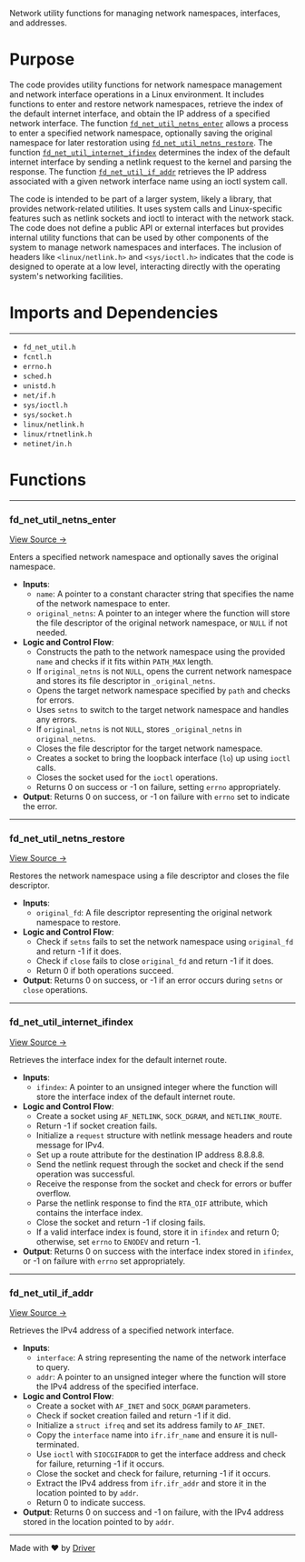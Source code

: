 <!--------------------------------------------------------------------------------->
<!-- IMPORTANT: This file is auto-generated by Driver (https://driver.ai). -------->
<!-- Manual edits may be overwritten on future commits. --------------------------->
<!--------------------------------------------------------------------------------->

Network utility functions for managing network namespaces, interfaces, and addresses.

# Purpose
The code provides utility functions for network namespace management and network interface operations in a Linux environment. It includes functions to enter and restore network namespaces, retrieve the index of the default internet interface, and obtain the IP address of a specified network interface. The function [`fd_net_util_netns_enter`](<#fd_net_util_netns_enter>) allows a process to enter a specified network namespace, optionally saving the original namespace for later restoration using [`fd_net_util_netns_restore`](<#fd_net_util_netns_restore>). The function [`fd_net_util_internet_ifindex`](<#fd_net_util_internet_ifindex>) determines the index of the default internet interface by sending a netlink request to the kernel and parsing the response. The function [`fd_net_util_if_addr`](<#fd_net_util_if_addr>) retrieves the IP address associated with a given network interface name using an ioctl system call.

The code is intended to be part of a larger system, likely a library, that provides network-related utilities. It uses system calls and Linux-specific features such as netlink sockets and ioctl to interact with the network stack. The code does not define a public API or external interfaces but provides internal utility functions that can be used by other components of the system to manage network namespaces and interfaces. The inclusion of headers like `<linux/netlink.h>` and `<sys/ioctl.h>` indicates that the code is designed to operate at a low level, interacting directly with the operating system's networking facilities.
# Imports and Dependencies

---
- `fd_net_util.h`
- `fcntl.h`
- `errno.h`
- `sched.h`
- `unistd.h`
- `net/if.h`
- `sys/ioctl.h`
- `sys/socket.h`
- `linux/netlink.h`
- `linux/rtnetlink.h`
- `netinet/in.h`


# Functions

---
### fd\_net\_util\_netns\_enter<!-- {{#callable:fd_net_util_netns_enter}} -->
[View Source →](<../../../../../src/app/platform/fd_net_util.c#L15>)

Enters a specified network namespace and optionally saves the original namespace.
- **Inputs**:
    - `name`: A pointer to a constant character string that specifies the name of the network namespace to enter.
    - `original_netns`: A pointer to an integer where the function will store the file descriptor of the original network namespace, or `NULL` if not needed.
- **Logic and Control Flow**:
    - Constructs the path to the network namespace using the provided `name` and checks if it fits within `PATH_MAX` length.
    - If `original_netns` is not `NULL`, opens the current network namespace and stores its file descriptor in `_original_netns`.
    - Opens the target network namespace specified by `path` and checks for errors.
    - Uses `setns` to switch to the target network namespace and handles any errors.
    - If `original_netns` is not `NULL`, stores `_original_netns` in `original_netns`.
    - Closes the file descriptor for the target network namespace.
    - Creates a socket to bring the loopback interface (`lo`) up using `ioctl` calls.
    - Closes the socket used for the `ioctl` operations.
    - Returns 0 on success or -1 on failure, setting `errno` appropriately.
- **Output**: Returns 0 on success, or -1 on failure with `errno` set to indicate the error.


---
### fd\_net\_util\_netns\_restore<!-- {{#callable:fd_net_util_netns_restore}} -->
[View Source →](<../../../../../src/app/platform/fd_net_util.c#L61>)

Restores the network namespace using a file descriptor and closes the file descriptor.
- **Inputs**:
    - `original_fd`: A file descriptor representing the original network namespace to restore.
- **Logic and Control Flow**:
    - Check if `setns` fails to set the network namespace using `original_fd` and return -1 if it does.
    - Check if `close` fails to close `original_fd` and return -1 if it does.
    - Return 0 if both operations succeed.
- **Output**: Returns 0 on success, or -1 if an error occurs during `setns` or `close` operations.


---
### fd\_net\_util\_internet\_ifindex<!-- {{#callable:fd_net_util_internet_ifindex}} -->
[View Source →](<../../../../../src/app/platform/fd_net_util.c#L68>)

Retrieves the interface index for the default internet route.
- **Inputs**:
    - `ifindex`: A pointer to an unsigned integer where the function will store the interface index of the default internet route.
- **Logic and Control Flow**:
    - Create a socket using `AF_NETLINK`, `SOCK_DGRAM`, and `NETLINK_ROUTE`.
    - Return -1 if socket creation fails.
    - Initialize a `request` structure with netlink message headers and route message for IPv4.
    - Set up a route attribute for the destination IP address 8.8.8.8.
    - Send the netlink request through the socket and check if the send operation was successful.
    - Receive the response from the socket and check for errors or buffer overflow.
    - Parse the netlink response to find the `RTA_OIF` attribute, which contains the interface index.
    - Close the socket and return -1 if closing fails.
    - If a valid interface index is found, store it in `ifindex` and return 0; otherwise, set `errno` to `ENODEV` and return -1.
- **Output**: Returns 0 on success with the interface index stored in `ifindex`, or -1 on failure with `errno` set appropriately.


---
### fd\_net\_util\_if\_addr<!-- {{#callable:fd_net_util_if_addr}} -->
[View Source →](<../../../../../src/app/platform/fd_net_util.c#L138>)

Retrieves the IPv4 address of a specified network interface.
- **Inputs**:
    - `interface`: A string representing the name of the network interface to query.
    - `addr`: A pointer to an unsigned integer where the function will store the IPv4 address of the specified interface.
- **Logic and Control Flow**:
    - Create a socket with `AF_INET` and `SOCK_DGRAM` parameters.
    - Check if socket creation failed and return -1 if it did.
    - Initialize a `struct ifreq` and set its address family to `AF_INET`.
    - Copy the `interface` name into `ifr.ifr_name` and ensure it is null-terminated.
    - Use `ioctl` with `SIOCGIFADDR` to get the interface address and check for failure, returning -1 if it occurs.
    - Close the socket and check for failure, returning -1 if it occurs.
    - Extract the IPv4 address from `ifr.ifr_addr` and store it in the location pointed to by `addr`.
    - Return 0 to indicate success.
- **Output**: Returns 0 on success and -1 on failure, with the IPv4 address stored in the location pointed to by `addr`.



---
Made with ❤️ by [Driver](https://www.driver.ai/)